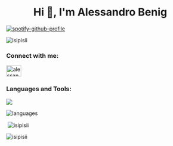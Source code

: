 <h1 align="center">Hi 👋, I'm Alessandro Benig</h1>

[![spotify-github-profile](https://spotify-github-profile.vercel.app/api/view?uid=22wcdi46uy5zxbmv5joaaumaa&cover_image=true&theme=compact&show_offline=true&background_color=121212&interchange=false)](https://spotify-github-profile.vercel.app/api/view?uid=22wcdi46uy5zxbmv5joaaumaa&redirect=true)

<p align="left"> <img src="https://komarev.com/ghpvc/?username=isipisii&label=Profile%20views&color=0e75b6&style=flat" alt="isipisii" /> </p>

<h3 align="left">Connect with me:</h3>
<p align="left">
<a href="https://fb.com/alessandro benig" target="blank"><img align="center" src="https://raw.githubusercontent.com/rahuldkjain/github-profile-readme-generator/master/src/images/icons/Social/facebook.svg" alt="alessandro benig" height="30" width="40" /></a>
</p>

<h3 align="left">Languages and Tools:</h3>
<p align="left">
  <a href="https://skillicons.dev">
    <img src="https://skillicons.dev/icons?i=js,html,css,java,nextjs,tailwind,react,redux,github,vercel,vscode,figma" />
  </a>
</p>

![languages](https://github-readme-stats.vercel.app/api/top-langs/?username=isipisii&layout=compact&theme=dark)

<p>&nbsp;<img align="center" src="https://github-readme-stats.vercel.app/api?username=isipisii&show_icons=true&theme=dark&locale=en" alt="isipisii" /></p>

<p><img align="center" src="https://github-readme-streak-stats.herokuapp.com/?user=isipisii&theme=dark" alt="isipisii" /></p>
